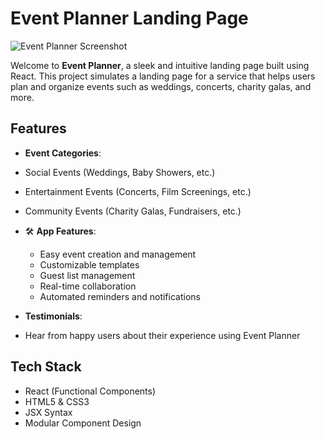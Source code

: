 #  Event Planner Landing Page

![Event Planner Screenshot](./4822391f-12cf-41a6-a955-29656b10bcf3.png)

Welcome to **Event Planner**, a sleek and intuitive landing page built using React. This project simulates a landing page for a service that helps users plan and organize events such as weddings, concerts, charity galas, and more.

##  Features

-  **Event Categories**:
  - Social Events (Weddings, Baby Showers, etc.)
  - Entertainment Events (Concerts, Film Screenings, etc.)
  - Community Events (Charity Galas, Fundraisers, etc.)

- 🛠 **App Features**:
  - Easy event creation and management
  - Customizable templates
  - Guest list management
  - Real-time collaboration
  - Automated reminders and notifications

-  **Testimonials**:
  - Hear from happy users about their experience using Event Planner

##  Tech Stack

- React (Functional Components)
- HTML5 & CSS3
- JSX Syntax
- Modular Component Design
